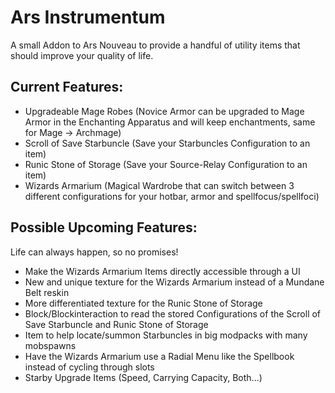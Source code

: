 # Ars Instrumentum

A small Addon to Ars Nouveau to provide a handful of utility items that should improve your quality of life.

## Current Features:

- Upgradeable Mage Robes (Novice Armor can be upgraded to Mage Armor in the Enchanting Apparatus and will keep
  enchantments, same for Mage -> Archmage)
- Scroll of Save Starbuncle (Save your Starbuncles Configuration to an item)
- Runic Stone of Storage (Save your Source-Relay Configuration to an item)
- Wizards Armarium (Magical Wardrobe that can switch between 3 different configurations for your hotbar, armor and
  spellfocus/spellfoci)

## Possible Upcoming Features:

Life can always happen, so no promises!

- Make the Wizards Armarium Items directly accessible through a UI
- New and unique texture for the Wizards Armarium instead of a Mundane Belt reskin
- More differentiated texture for the Runic Stone of Storage
- Block/Blockinteraction to read the stored Configurations of the Scroll of Save Starbuncle and Runic Stone of Storage
- Item to help locate/summon Starbuncles in big modpacks with many mobspawns
- Have the Wizards Armarium use a Radial Menu like the Spellbook instead of cycling through slots
- Starby Upgrade Items (Speed, Carrying Capacity, Both...)
